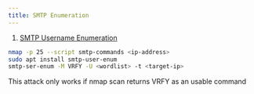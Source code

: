 ```yaml
---
title: SMTP Enumeration
---
```


1. <u>SMTP Username Enumeration</u>

````bash
nmap -p 25 --script smtp-commands <ip-address>
sudo apt install smtp-user-enum
smtp-ser-enum -M VRFY -U <wordlist> -t <target-ip>
````

This attack only works if nmap scan returns VRFY as an usable command
